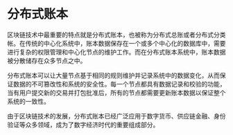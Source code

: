 # 分布式账本
区块链技术中最重要的特点就是分布式账本，也被称为分布式总账或者分布式分类帐。在传统的中心化系统中，账本数据保存在一个或多个中心化的数据库中，需要进行复杂的权限管理和中心化节点的维护工作。而在分布式账本系统中，账本数据被分散储存在众多节点之中。

分布式账本可以让大量节点基于相同的规则维护并记录系统中的数据变化，从而保证数据的不可篡改性和系统的安全性。每一个节点都具有数据记录和校验的功能，当有用户提交新的交易并打包批准后，所有的节点都需要更新账本数据以保证整个系统的一致性。

由于区块链技术的发展，分布式账本已经广泛应用于数字货币、供应链金融、身份验证等众多领域，成为了数字经济时代的重要组成部分。